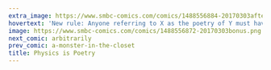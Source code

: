```yaml
---
extra_image: https://www.smbc-comics.com/comics/1488556884-20170303afterbonus.png
hovertext: 'New rule: Anyone referring to X as the poetry of Y must have actually ever read a poem.'
image: https://www.smbc-comics.com/comics/1488556872-20170303bonus.png
next_comic: arbitrarily
prev_comic: a-monster-in-the-closet
title: Physics is Poetry
---
```


